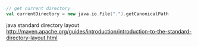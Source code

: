 ```scala
// get current directory
val currentDirectory = new java.io.File(".").getCanonicalPath
```

java standard directory layout
http://maven.apache.org/guides/introduction/introduction-to-the-standard-directory-layout.html
